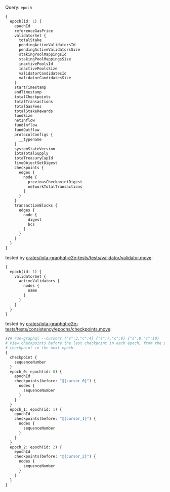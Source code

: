 Query: `epoch`

```graphql
{
  epoch(id: 1) {
    epochId
    referenceGasPrice
    validatorSet {
      totalStake
      pendingActiveValidatorsId
      pendingActiveValidatorsSize
      stakingPoolMappingsId
      stakingPoolMappingsSize
      inactivePoolsId
      inactivePoolsSize
      validatorCandidatesId
      validatorCandidatesSize
    }
    startTimestamp
    endTimestamp
    totalCheckpoints
    totalTransactions
    totalGasFees
    totalStakeRewards
    fundSize
    netInflow
    fundInflow
    fundOutflow
    protocolConfigs {
      __typename
    }
    systemStateVersion
    iotaTotalSupply
    iotaTreasuryCapId
    liveObjectSetDigest
    checkpoints {
      edges {
        node {
          previousCheckpointDigest
          networkTotalTransactions
        }
      }
    }
    transactionBlocks {
      edges {
        node {
          digest
          bcs
        }
      }
    }
  }
}
```

tested by [crates/iota-graphql-e2e-tests/tests/validator/validator.move](../../../iota-graphql-e2e-tests/tests/validator/validator.move):

```graphql
{
  epoch(id: 1) {
    validatorSet {
      activeValidators {
        nodes {
          name
        }
      }
    }
  }
}
```

tested by [crates/iota-graphql-e2e-tests/tests/consistency/epochs/checkpoints.move](../../../iota-graphql-e2e-tests/tests/consistency/epochs/checkpoints.move):

```graphql
//# run-graphql --cursors {"s":3,"c":4} {"s":7,"c":8} {"s":9,"c":10}
# View checkpoints before the last checkpoint in each epoch, from the perspective of the first
# checkpoint in the next epoch.
{
  checkpoint {
    sequenceNumber
  }
  epoch_0: epoch(id: 0) {
    epochId
    checkpoints(before: "@{cursor_0}") {
      nodes {
        sequenceNumber
      }
    }
  }
  epoch_1: epoch(id: 1) {
    epochId
    checkpoints(before: "@{cursor_1}") {
      nodes {
        sequenceNumber
      }
    }
  }
  epoch_2: epoch(id: 2) {
    epochId
    checkpoints(before: "@{cursor_2}") {
      nodes {
        sequenceNumber
      }
    }
  }
}
```


